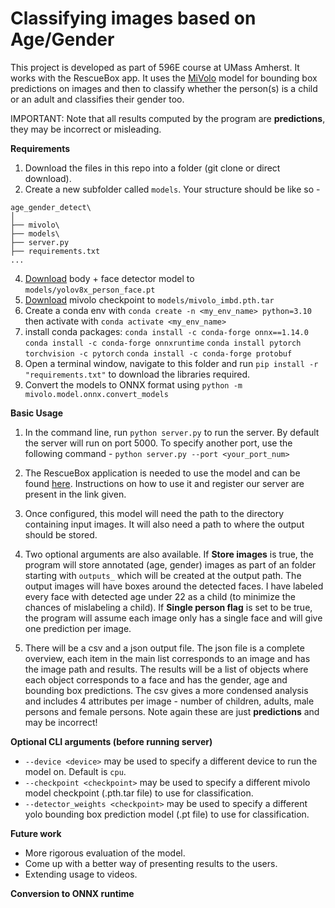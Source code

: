 # Classifying images based on Age/Gender

This project is developed as part of 596E course at UMass Amherst. It works with the RescueBox app. It uses the [MiVolo](https://github.com/WildChlamydia/MiVOLO) model for bounding box predictions on images and then to classify whether the person(s) is a child or an adult and classifies their gender too.

IMPORTANT: Note that all results computed by the program are **predictions**, they may be incorrect or misleading.

**Requirements**

1. Download the files in this repo into a folder (git clone or direct download).
2. Create a new subfolder called `models`. Your structure should be like so -

```
age_gender_detect\
│
├── mivolo\
├── models\
├── server.py
├── requirements.txt
...
```

4. [Download](https://drive.google.com/file/d/1CGNCkZQNj5WkP3rLpENWAOgrBQkUWRdw/view) body + face detector model to `models/yolov8x_person_face.pt`
5. [Download](https://drive.google.com/file/d/11i8pKctxz3wVkDBlWKvhYIh7kpVFXSZ4/view) mivolo checkpoint to `models/mivolo_imbd.pth.tar`
6. Create a conda env with `conda create -n <my_env_name> python=3.10` then activate with `conda activate <my_env_name>`
7. install conda packages:
`conda install -c conda-forge onnx==1.14.0`
`conda install -c conda-forge onnxruntime`
`conda install pytorch torchvision -c pytorch`
`conda install -c conda-forge protobuf`
8. Open a terminal window, navigate to this folder and run `pip install -r "requirements.txt"` to download the libraries required.
9. Convert the models to ONNX format using `python -m mivolo.model.onnx.convert_models`

**Basic Usage**

1. In the command line, run `python server.py` to run the server. By default the server will run on port 5000. To specify another port, use the following command - `python server.py --port <your_port_num>`
2. The RescueBox application is needed to use the model and can be found [here](https://github.com/UMass-Rescue/RescueBox-Desktop). Instructions on how to use it and register our server are present in the link given.

3. Once configured, this model will need the path to the directory containing input images. It will also need a path to where the output should be stored.

4. Two optional arguments are also available. If **Store images** is true, the program will store annotated (age, gender) images as part of an folder starting with `outputs_` which will be created at the output path. The output images will have boxes around the detected faces. I have labeled every face with detected age under 22 as a child (to minimize the chances of mislabeling a child). If **Single person flag** is set to be true, the program will assume each image only has a single face and will give one prediction per image. 

5. There will be a csv and a json output file. The json file is a complete overview, each item in the main list corresponds to an image and has the image path and results. The results will be a list of objects where each object corresponds to a face and has the gender, age and bounding box predictions. The csv gives a more condensed analysis and includes 4 attributes per image - number of children, adults, male persons and female persons. Note again these are just **predictions** and may be incorrect!

**Optional CLI arguments (before running server)**

- `--device <device>` may be used to specify a different device to run the model on. Default is `cpu`.
- `--checkpoint <checkpoint>` may be used to specify a different mivolo model checkpoint (.pth.tar file) to use for classification.
- `--detector_weights <checkpoint>` may be used to specify a different yolo bounding box prediction model (.pt file) to use for classification.


**Future work**

- More rigorous evaluation of the model.
- Come up with a better way of presenting results to the users.
- Extending usage to videos.


**Conversion to ONNX runtime**
